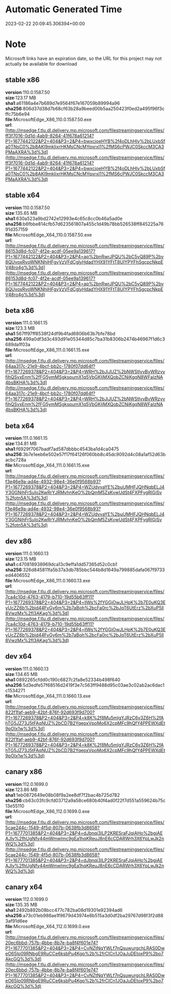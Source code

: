 # Automatic Generated Time
2023-02-22 20:09:45.306394+00:00

# Note
Microsoft links have an expiration date, so the URL for this project may not actually be available for download

## stable x86
**version**:110.0.1587.50  
**size**:123.17 MB  
**sha1**:a61186a4e7b689d7e9564f67e167059b89994a96  
**sha256**:806d37d38d7b68cf63b28a9beed00b5aa250423f0ed2a495f96f3cffc75b6e94  
**file**:MicrosoftEdge_X86_110.0.1587.50.exe  
**url**:[http://msedge.f.tlu.dl.delivery.mp.microsoft.com/filestreamingservice/files/ff3f7016-0d1d-4ab9-8264-41f678a61214?P1=1677442122&P2=404&P3=2&P4=bwxcjoeHYB%2f4oDLhHIy%2bLUxbSfa0TNsC0%2b8AKl9mkIixrHKMsCNcMYqxrxI1%2fMS6cPWJC0SkccM3CA3PMaAXRA%3d%3d](http://msedge.f.tlu.dl.delivery.mp.microsoft.com/filestreamingservice/files/ff3f7016-0d1d-4ab9-8264-41f678a61214?P1=1677442122&P2=404&P3=2&P4=bwxcjoeHYB%2f4oDLhHIy%2bLUxbSfa0TNsC0%2b8AKl9mkIixrHKMsCNcMYqxrxI1%2fMS6cPWJC0SkccM3CA3PMaAXRA%3d%3d)  

## stable x64
**version**:110.0.1587.50  
**size**:135.65 MB  
**sha1**:630a523a9bd2742e12993e4c65c8cc0b46a5ad0e  
**sha256**:b6fbbe814cfb57d623561807a455c1d49b78bb526538ff845225a7691d357159  
**file**:MicrosoftEdge_X64_110.0.1587.50.exe  
**url**:[http://msedge.f.tlu.dl.delivery.mp.microsoft.com/filestreamingservice/files/86153d8d-fc07-4f2e-acdf-05ee9a139617?P1=1677442122&P2=404&P3=2&P4=ap%2bnRwrJPQU%2bC5vQ89P%2bv8QUvoxRvoWNKNhiHFgyVzVFdCglyHdadYHX91YFtT8UIYPYFhSgcpcNkpEV48ro4g%3d%3d](http://msedge.f.tlu.dl.delivery.mp.microsoft.com/filestreamingservice/files/86153d8d-fc07-4f2e-acdf-05ee9a139617?P1=1677442122&P2=404&P3=2&P4=ap%2bnRwrJPQU%2bC5vQ89P%2bv8QUvoxRvoWNKNhiHFgyVzVFdCglyHdadYHX91YFtT8UIYPYFhSgcpcNkpEV48ro4g%3d%3d)  

## beta x86
**version**:111.0.1661.15  
**size**:123.3 MB  
**sha1**:567ff97ff8538f24df9b4fad6806b63b7bfe78bd  
**sha256**:499a0df3d3c493d91e05344d85c7ba31b8306b2474b46967f1d6c3689da1f03a  
**file**:MicrosoftEdge_X86_111.0.1661.15.exe  
**url**:[http://msedge.f.tlu.dl.delivery.mp.microsoft.com/filestreamingservice/files/64aa317c-21e9-4bcf-bb2c-1780f07dd64f?P1=1677269378&P2=404&P3=2&P4=WRH%2bJiJUZ%2bNWStIyvBvWRzyvfihQSvxEnm%2fFG5ymMSgkspumX1q5VbGKljMXQobZCNiKgqN8WFaIzNA4bsBKHA%3d%3d](http://msedge.f.tlu.dl.delivery.mp.microsoft.com/filestreamingservice/files/64aa317c-21e9-4bcf-bb2c-1780f07dd64f?P1=1677269378&P2=404&P3=2&P4=WRH%2bJiJUZ%2bNWStIyvBvWRzyvfihQSvxEnm%2fFG5ymMSgkspumX1q5VbGKljMXQobZCNiKgqN8WFaIzNA4bsBKHA%3d%3d)  

## beta x64
**version**:111.0.1661.15  
**size**:134.81 MB  
**sha1**:f6929f7067badf7ad587dbbbc4543ba1d4ca0475  
**sha256**:3b7e1eeb6e502e57f17f64126f060bb8c45dc9092d4c08a1af52d63bacbc728a  
**file**:MicrosoftEdge_X64_111.0.1661.15.exe  
**url**:[http://msedge.f.tlu.dl.delivery.mp.microsoft.com/filestreamingservice/files/f3e46e9a-ad4e-4932-98e4-36e0f9568b93?P1=1677269378&P2=404&P3=2&P4=WZUdvvaYE%2buUMHFJQHNqbELJ4Y3GGNjhFrSuIo2KwRrYJRMvhnKeO%2bQmM5ZsKvwUdSt4FXPFygRlGiSv%2fotn5A%3d%3d](http://msedge.f.tlu.dl.delivery.mp.microsoft.com/filestreamingservice/files/f3e46e9a-ad4e-4932-98e4-36e0f9568b93?P1=1677269378&P2=404&P3=2&P4=WZUdvvaYE%2buUMHFJQHNqbELJ4Y3GGNjhFrSuIo2KwRrYJRMvhnKeO%2bQmM5ZsKvwUdSt4FXPFygRlGiSv%2fotn5A%3d%3d)  

## dev x86
**version**:111.0.1660.13  
**size**:123.15 MB  
**sha1**:c470818938969dca13c9effa1dd57365d52c0cb1  
**sha256**:326d845811fa5b37a3db785bbc544b8d1649a799885dafa067f9733ed4406552  
**file**:MicrosoftEdge_X86_111.0.1660.13.exe  
**url**:[http://msedge.f.tlu.dl.delivery.mp.microsoft.com/filestreamingservice/files/7ca4c10d-4763-4179-b710-19d55b63ff11?P1=1677269378&P2=404&P3=2&P4=llWs%2fYGGjOwJLHpK%2b7E0uKQ3EyUcZZ6b%2bid44FvGy6m%2b7aBoh%2bcFa0rc%2bJqT6UtErz%2bXuP5ll8VwzMx%2fI3AKag%3d%3d](http://msedge.f.tlu.dl.delivery.mp.microsoft.com/filestreamingservice/files/7ca4c10d-4763-4179-b710-19d55b63ff11?P1=1677269378&P2=404&P3=2&P4=llWs%2fYGGjOwJLHpK%2b7E0uKQ3EyUcZZ6b%2bid44FvGy6m%2b7aBoh%2bcFa0rc%2bJqT6UtErz%2bXuP5ll8VwzMx%2fI3AKag%3d%3d)  

## dev x64
**version**:111.0.1660.13  
**size**:134.65 MB  
**sha1**:0892265cfdd0c190c6827c2fa8e52334b498f640  
**sha256**:5d3edfe57f68516d2419f3e7c563ff9488d95c03ae3c02ab2ac6dac1c1534271  
**file**:MicrosoftEdge_X64_111.0.1660.13.exe  
**url**:[http://msedge.f.tlu.dl.delivery.mp.microsoft.com/filestreamingservice/files/822f1faf-aeb9-42bf-876f-92d693f9d700?P1=1677269378&P2=404&P3=2&P4=k8K%2f8Mu5mlgYJRzC6v3Z6H%2fAhTG5JZ73J5tFAqNUZ%2bCD7B2YqepxVpoMo6X2cpMFc9hQfY4PPEWXdEt9pOIx1w%3d%3d](http://msedge.f.tlu.dl.delivery.mp.microsoft.com/filestreamingservice/files/822f1faf-aeb9-42bf-876f-92d693f9d700?P1=1677269378&P2=404&P3=2&P4=k8K%2f8Mu5mlgYJRzC6v3Z6H%2fAhTG5JZ73J5tFAqNUZ%2bCD7B2YqepxVpoMo6X2cpMFc9hQfY4PPEWXdEt9pOIx1w%3d%3d)  

## canary x86
**version**:112.0.1699.0  
**size**:123.86 MB  
**sha1**:1eb0872649e08b08f9a2ee8df7f2bac4b725d782  
**sha256**:cb63c03fc9cfd03712a9a58ce680b40f4ad0f22f7d551a559624b75c13e55110  
**file**:MicrosoftEdge_X86_112.0.1699.0.exe  
**url**:[http://msedge.f.tlu.dl.delivery.mp.microsoft.com/filestreamingservice/files/5cae244c-1549-4f5d-807b-0638fb3d8658?P1=1677701385&P2=404&P3=2&P4=dJbnqi3ILP2KRESraFJqiAHo%2bgiAEAJIy%2fhUgNfy44mWmwImc9gEa1hqKReuJ8nE6cCDARWrh3X6YpLwJk2nWQ%3d%3d](http://msedge.f.tlu.dl.delivery.mp.microsoft.com/filestreamingservice/files/5cae244c-1549-4f5d-807b-0638fb3d8658?P1=1677701385&P2=404&P3=2&P4=dJbnqi3ILP2KRESraFJqiAHo%2bgiAEAJIy%2fhUgNfy44mWmwImc9gEa1hqKReuJ8nE6cCDARWrh3X6YpLwJk2nWQ%3d%3d)  

## canary x64
**version**:112.0.1699.0  
**size**:135.35 MB  
**sha1**:2492b892b08bcc477c782ba08d19301e92394ad6  
**sha256**:a73c01eb986ae1f9679d43974e8b515a3d0df2ba29767d98f3f2d883af91d6ee  
**file**:MicrosoftEdge_X64_112.0.1699.0.exe  
**url**:[http://msedge.f.tlu.dl.delivery.mp.microsoft.com/filestreamingservice/files/20ec6bbd-757b-4bbe-8b7e-ba8f4f601e74?P1=1677701385&P2=404&P3=2&P4=CvNZtNqYWLf7nQsuwurgchLRAS0DweO65Ip09RNbgE9RuCCe6ksbPu4Kgp%2b%2frClCn1JOaJuDEtoxP9%2bo7AkcGQ%3d%3d](http://msedge.f.tlu.dl.delivery.mp.microsoft.com/filestreamingservice/files/20ec6bbd-757b-4bbe-8b7e-ba8f4f601e74?P1=1677701385&P2=404&P3=2&P4=CvNZtNqYWLf7nQsuwurgchLRAS0DweO65Ip09RNbgE9RuCCe6ksbPu4Kgp%2b%2frClCn1JOaJuDEtoxP9%2bo7AkcGQ%3d%3d)  

